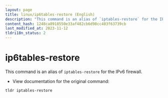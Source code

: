 ```yaml
---
layout: page
title: linux/ip6tables-restore (English)
description: "This command is an alias of `iptables-restore` for the IPv6 firewall."
content_hash: 1248ca8918550e33af482cb6d98cc403f63739cb
last_modified_at: 2023-11-12
tldri18n_status: 2
---
```

# ip6tables-restore

This command is an alias of `iptables-restore` for the IPv6 firewall.

- View documentation for the original command:

`tldr iptables-restore`
